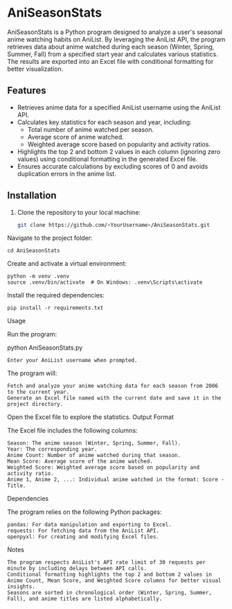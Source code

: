 # AniSeasonStats

AniSeasonStats is a Python program designed to analyze a user's seasonal anime watching habits on AniList. By leveraging the AniList API, the program retrieves data about anime watched during each season (Winter, Spring, Summer, Fall) from a specified start year and calculates various statistics. The results are exported into an Excel file with conditional formatting for better visualization.

## Features

- Retrieves anime data for a specified AniList username using the AniList API.
- Calculates key statistics for each season and year, including:
  - Total number of anime watched per season.
  - Average score of anime watched.
  - Weighted average score based on popularity and activity ratios.
- Highlights the top 2 and bottom 2 values in each column (ignoring zero values) using conditional formatting in the generated Excel file.
- Ensures accurate calculations by excluding scores of 0 and avoids duplication errors in the anime list.

## Installation

1. Clone the repository to your local machine:
   ```bash
   git clone https://github.com/<YourUsername>/AniSeasonStats.git

Navigate to the project folder:

    cd AniSeasonStats

Create and activate a virtual environment:

    python -m venv .venv
    source .venv/bin/activate  # On Windows: .venv\Scripts\activate

Install the required dependencies:

    pip install -r requirements.txt

Usage

Run the program:

python AniSeasonStats.py

    Enter your AniList username when prompted.

The program will:

    Fetch and analyze your anime watching data for each season from 2006 to the current year.
    Generate an Excel file named with the current date and save it in the project directory.

Open the Excel file to explore the statistics.
Output Format

The Excel file includes the following columns:

    Season: The anime season (Winter, Spring, Summer, Fall).
    Year: The corresponding year.
    Anime Count: Number of anime watched during that season.
    Mean Score: Average score of the anime watched.
    Weighted Score: Weighted average score based on popularity and activity ratio.
    Anime 1, Anime 2, ...: Individual anime watched in the format: Score - Title.

Dependencies

The program relies on the following Python packages:

    pandas: For data manipulation and exporting to Excel.
    requests: For fetching data from the AniList API.
    openpyxl: For creating and modifying Excel files.

Notes

    The program respects AniList's API rate limit of 30 requests per minute by including delays between API calls.
    Conditional formatting highlights the top 2 and bottom 2 values in Anime Count, Mean Score, and Weighted Score columns for better visual insights.
    Seasons are sorted in chronological order (Winter, Spring, Summer, Fall), and anime titles are listed alphabetically.